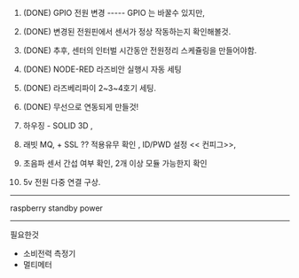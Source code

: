 ```

```

1. (DONE) GPIO 전원 변경 ----- GPIO 는 바꿀수 있지만,
2. (DONE) 변경된 전원핀에서 센서가 정상 작동하는지 확인해볼것.
3. (DONE) 추후, 센터의 인터벌 시간동안 전원정리 스케쥴링을 만들어야함.
4. (DONE) NODE-RED 라즈비안 실행시 자동 세팅
5. (DONE) 라즈베리파이 2~3~4호기 세팅.

6. (DONE) 무선으로 연동되게 만들것!

7. 하우징 - SOLID 3D <??? ???> ,
8. 래빗 MQ, + SSL ?? 적용유무 확인 , ID/PWD 설정 << 컨피그>>,
9. 초음파 센서 간섭 여부 확인, 2개 이상 모듈 가능한지 확인
10. 5v 전원 다중 연결 구상.

---

raspberry standby power

---

필요한것

- 소비전력 측정기
- 멀티메터
